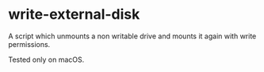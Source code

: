 # write-external-disk

A script which unmounts a non writable drive and mounts it again with write permissions.

Tested only on macOS.
